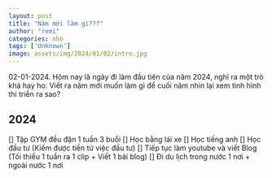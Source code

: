 ```yaml
---
layout: post
title: "Năm mới làm gì???"
author: "remi"
categories: nho
tags: ['Unknown']
image: assets/img/2024/01/02/intro.jpg
---
```


02-01-2024. Hôm nay là ngày đi làm đầu tiên của năm 2024, nghĩ ra một trò khá hay ho: Viết ra năm mới muốn làm gì để cuối năm nhìn lại xem tình hình thi triển ra sao? 

## 2024
[] Tập GYM đều đặn 1 tuần 3 buổi
[] Học bằng lái xe
[] Học tiếng anh
[] Học đầu tư (Kiếm được tiền từ việc đầu tư)
[] Tiếp tục làm youtube và viết Blog (Tối thiểu 1 tuần ra 1 clip + Viết 1 bài blog)
[] Đi du lịch trong nước 1 nơi + ngoài nước 1 nơi



